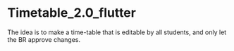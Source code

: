 # Timetable_2.0_flutter
The idea is to make a time-table that is editable by all students, and only let the BR approve changes.
